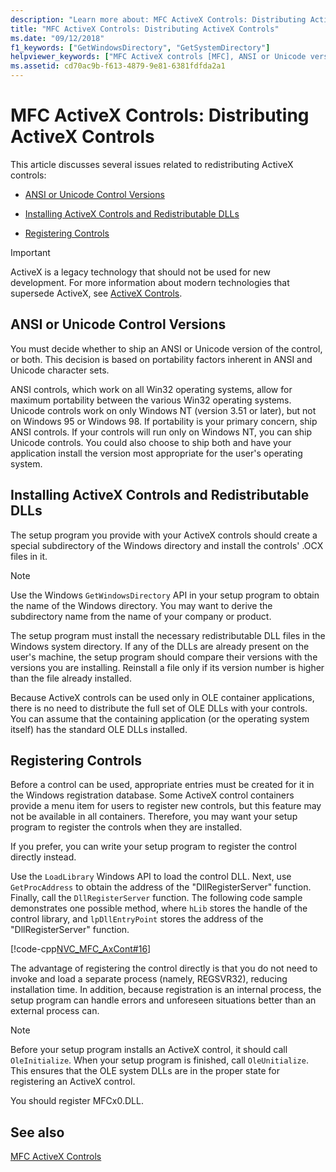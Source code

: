 ```yaml
---
description: "Learn more about: MFC ActiveX Controls: Distributing ActiveX Controls"
title: "MFC ActiveX Controls: Distributing ActiveX Controls"
ms.date: "09/12/2018"
f1_keywords: ["GetWindowsDirectory", "GetSystemDirectory"]
helpviewer_keywords: ["MFC ActiveX controls [MFC], ANSI or Unicode versions", "RegSvr32.exe", "MFC ActiveX controls [MFC], distributing", "distributing MFC ActiveX controls", "redistributable files, MFC ActiveX controls", "GetSystemDirectory method [MFC]", "registering ActiveX controls", "MSVCRT40.dll", "registry [MFC], registering controls", "LoadLibrary method, registering ActiveX controls", "MFC40U.DLL", "MFC40.DLL", "GetWindowsDirectory method [MFC]", "installing ActiveX controls", "GetProcAddress method, registering ActiveX controls", "MFC ActiveX controls [MFC], installing", "MFC ActiveX controls [MFC], registering", "registering controls", "OLEPRO32.DLL"]
ms.assetid: cd70ac9b-f613-4879-9e81-6381fdfda2a1
---
```

# MFC ActiveX Controls: Distributing ActiveX Controls

This article discusses several issues related to redistributing ActiveX controls:

- [ANSI or Unicode Control Versions](#_core_ansi_or_unicode_control_versions)

- [Installing ActiveX Controls and Redistributable DLLs](#_core_installing_activex_controls_and_redistributable_dlls)

- [Registering Controls](#_core_registering_controls)

>[!IMPORTANT]
> ActiveX is a legacy technology that should not be used for new development. For more information about modern technologies that supersede ActiveX, see [ActiveX Controls](activex-controls.md).

## <a name="_core_ansi_or_unicode_control_versions"></a> ANSI or Unicode Control Versions

You must decide whether to ship an ANSI or Unicode version of the control, or both. This decision is based on portability factors inherent in ANSI and Unicode character sets.

ANSI controls, which work on all Win32 operating systems, allow for maximum portability between the various Win32 operating systems. Unicode controls work on only Windows NT (version 3.51 or later), but not on Windows 95 or Windows 98. If portability is your primary concern, ship ANSI controls. If your controls will run only on Windows NT, you can ship Unicode controls. You could also choose to ship both and have your application install the version most appropriate for the user's operating system.

## <a name="_core_installing_activex_controls_and_redistributable_dlls"></a> Installing ActiveX Controls and Redistributable DLLs

The setup program you provide with your ActiveX controls should create a special subdirectory of the Windows directory and install the controls' .OCX files in it.

> [!NOTE]
> Use the Windows `GetWindowsDirectory` API in your setup program to obtain the name of the Windows directory. You may want to derive the subdirectory name from the name of your company or product.

The setup program must install the necessary redistributable DLL files in the Windows system directory. If any of the DLLs are already present on the user's machine, the setup program should compare their versions with the versions you are installing. Reinstall a file only if its version number is higher than the file already installed.

Because ActiveX controls can be used only in OLE container applications, there is no need to distribute the full set of OLE DLLs with your controls. You can assume that the containing application (or the operating system itself) has the standard OLE DLLs installed.

## <a name="_core_registering_controls"></a> Registering Controls

Before a control can be used, appropriate entries must be created for it in the Windows registration database. Some ActiveX control containers provide a menu item for users to register new controls, but this feature may not be available in all containers. Therefore, you may want your setup program to register the controls when they are installed.

If you prefer, you can write your setup program to register the control directly instead.

Use the `LoadLibrary` Windows API to load the control DLL. Next, use `GetProcAddress` to obtain the address of the "DllRegisterServer" function. Finally, call the `DllRegisterServer` function. The following code sample demonstrates one possible method, where `hLib` stores the handle of the control library, and `lpDllEntryPoint` stores the address of the "DllRegisterServer" function.

[!code-cpp[NVC_MFC_AxCont#16](codesnippet/cpp/mfc-activex-controls-distributing-activex-controls_1.cpp)]

The advantage of registering the control directly is that you do not need to invoke and load a separate process (namely, REGSVR32), reducing installation time. In addition, because registration is an internal process, the setup program can handle errors and unforeseen situations better than an external process can.

> [!NOTE]
> Before your setup program installs an ActiveX control, it should call `OleInitialize`. When your setup program is finished, call `OleUnitialize`. This ensures that the OLE system DLLs are in the proper state for registering an ActiveX control.

You should register MFCx0.DLL.

## See also

[MFC ActiveX Controls](mfc-activex-controls.md)
